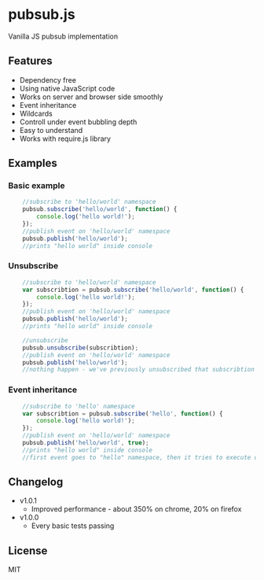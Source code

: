 pubsub.js
=========

Vanilla JS pubsub implementation

## Features

* Dependency free
* Using native JavaScript code
* Works on server and browser side smoothly
* Event inheritance
* Wildcards
* Controll under event bubbling depth
* Easy to understand
* Works with require.js library

## Examples

### Basic example

```javascript
	//subscribe to 'hello/world' namespace
	pubsub.subscribe('hello/world', function() {
		console.log('hello world!');
	});
	//publish event on 'hello/world' namespace
	pubsub.publish('hello/world');
	//prints "hello world" inside console
```    

### Unsubscribe

```javascript
	//subscribe to 'hello/world' namespace
	var subscribtion = pubsub.subscribe('hello/world', function() {
		console.log('hello world!');
	});
	//publish event on 'hello/world' namespace
	pubsub.publish('hello/world');
	//prints "hello world" inside console

	//unsubscribe
	pubsub.unsubscribe(subscribtion);
	//publish event on 'hello/world' namespace
	pubsub.publish('hello/world');
	//nothing happen - we've previously unsubscribed that subscribtion
```

### Event inheritance

```javascript
	//subscribe to 'hello' namespace
	var subscribtion = pubsub.subscribe('hello', function() {
		console.log('hello world!');
	});
	//publish event on 'hello/world' namespace
	pubsub.publish('hello/world', true);
	//prints "hello world" inside console
	//first event goes to "hello" namespace, then it tries to execute on "hello/world" but nothing is listening on it
```

## Changelog
* v1.0.1
	* Improved performance - about 350% on chrome, 20% on firefox
* v1.0.0
	* Every basic tests passing
	
## License

MIT